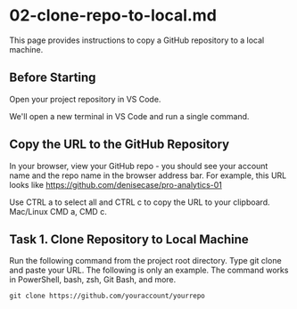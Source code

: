 # 02-clone-repo-to-local.md

This page provides instructions to copy a GitHub repository to a local machine. 

## Before Starting

Open your project repository in VS Code. 

We'll open a new terminal in VS Code and run a single command. 

## Copy the URL to the GitHub Repository

In your browser, view your GitHub repo - you should see your account name and the repo name in the browser address bar. 
For example, this URL looks like <https://github.com/denisecase/pro-analytics-01>

Use CTRL a to select all and CTRL c to copy the URL to your clipboard. Mac/Linux CMD a, CMD c.


## Task 1. Clone Repository to Local Machine

Run the following command from the project root directory. 
Type git clone and paste your URL. The following is only an example. 
The command works in PowerShell, bash, zsh, Git Bash, and more. 
 

```shell
git clone https://github.com/youraccount/yourrepo
```

